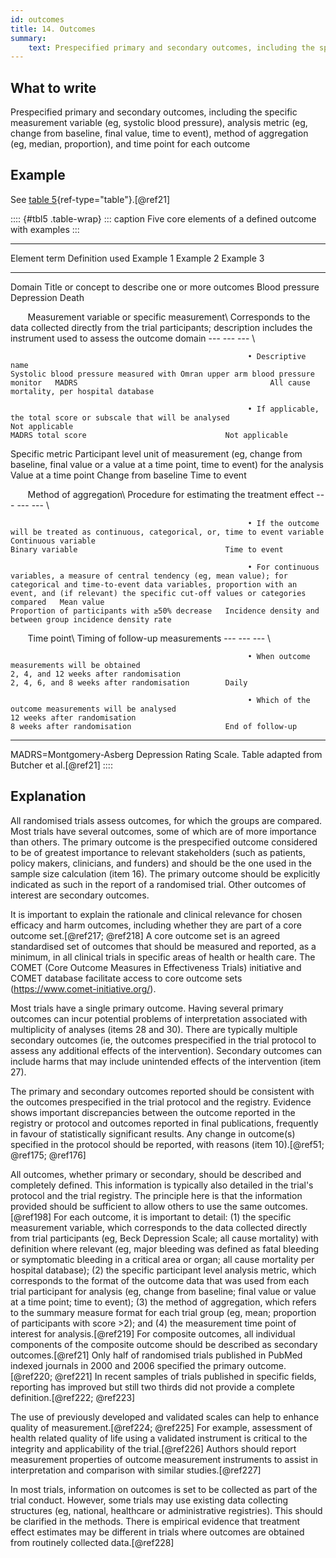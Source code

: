 ```yaml
---
id: outcomes
title: 14. Outcomes
summary:
    text: Prespecified primary and secondary outcomes, including the specific measurement variable (eg, systolic blood pressure), analysis metric (eg, change from baseline, final value, time to event), method of aggregation (eg, median, proportion), and time point for each outcome.
---
```


## What to write

Prespecified primary and secondary outcomes, including the specific measurement variable (eg, systolic blood pressure), analysis metric (eg, change from baseline, final value, time to event), method of aggregation (eg, median, proportion), and time point for each outcome

## Example

See [table 5](#tbl5){ref-type="table"}.[@ref21]

:::: {#tbl5 .table-wrap}
::: caption
Five core elements of a defined outcome with examples
:::

  ---------------------------------------------------------------------------------------------------------------------------------------------------------------------------------------------------------------------------------------------------------------------------------------------------------------------------------------------------------------------------------------------------------------------------------------------------------------------------------
  Element term                                           Definition used                                                                                                                                                                                                                Example 1                                                                      Example 2                                       Example 3
  ------------------------------------------------------ ------------------------------------------------------------------------------------------------------------------------------------------------------------------------------------------------------------------------------ ------------------------------------------------------------------------------ ----------------------------------------------- ------------------------------------------------------------
  Domain                                                 Title or concept to describe one or more outcomes                                                                                                                                                                              Blood pressure                                                                 Depression                                      Death

         Measurement variable or specific measurement\   Corresponds to the data collected directly from the trial participants; description includes the instrument used to assess the outcome domain                                                                                  ---                                                                            ---                                             ---
  \                                                                                                                                                                                                                                                                                                                                                                                                                    

                                                         • Descriptive name                                                                                                                                                                                                             Systolic blood pressure measured with Omran upper arm blood pressure monitor   MADRS                                           All cause mortality, per hospital database

                                                         • If applicable, the total score or subscale that will be analysed                                                                                                                                                             Not applicable                                                                 MADRS total score                               Not applicable

  Specific metric                                        Participant level unit of measurement (eg, change from baseline, final value or a value at a time point, time to event) for the analysis                                                                                       Value at a time point                                                          Change from baseline                            Time to event

         Method of aggregation\                          Procedure for estimating the treatment effect                                                                                                                                                                                  ---                                                                            ---                                             ---
  \                                                                                                                                                                                                                                                                                                                                                                                                                    

                                                         • If the outcome will be treated as continuous, categorical, or, time to event variable                                                                                                                                        Continuous variable                                                            Binary variable                                 Time to event

                                                         • For continuous variables, a measure of central tendency (eg, mean value); for categorical and time-to-event data variables, proportion with an event, and (if relevant) the specific cut-off values or categories compared   Mean value                                                                     Proportion of participants with ≥50% decrease   Incidence density and between group incidence density rate

         Time point\                                     Timing of follow-up measurements                                                                                                                                                                                               ---                                                                            ---                                             ---
  \                                                                                                                                                                                                                                                                                                                                                                                                                    

                                                         • When outcome measurements will be obtained                                                                                                                                                                                   2, 4, and 12 weeks after randomisation                                         2, 4, 6, and 8 weeks after randomisation        Daily

                                                         • Which of the outcome measurements will be analysed                                                                                                                                                                           12 weeks after randomisation                                                   8 weeks after randomisation                     End of follow-up
  ---------------------------------------------------------------------------------------------------------------------------------------------------------------------------------------------------------------------------------------------------------------------------------------------------------------------------------------------------------------------------------------------------------------------------------------------------------------------------------

MADRS=Montgomery-Asberg Depression Rating Scale. Table adapted from
Butcher et al.[@ref21]
::::

## Explanation

All randomised trials assess outcomes, for which the groups are
compared. Most trials have several outcomes, some of which are of more
importance than others. The primary outcome is the prespecified outcome
considered to be of greatest importance to relevant stakeholders (such
as patients, policy makers, clinicians, and funders) and should be the
one used in the sample size calculation (item 16). The primary outcome
should be explicitly indicated as such in the report of a randomised
trial. Other outcomes of interest are secondary outcomes.

It is important to explain the rationale and clinical relevance for
chosen efficacy and harm outcomes, including whether they are part of a
core outcome set.[@ref217; @ref218] A core outcome set is an agreed
standardised set of outcomes that should be measured and reported, as a
minimum, in all clinical trials in specific areas of health or health
care. The COMET (Core Outcome Measures in Effectiveness Trials)
initiative and COMET database facilitate access to core outcome sets
(<https://www.comet-initiative.org/>).

Most trials have a single primary outcome. Having several primary
outcomes can incur potential problems of interpretation associated with
multiplicity of analyses (items 28 and 30). There are typically multiple
secondary outcomes (ie, the outcomes prespecified in the trial protocol
to assess any additional effects of the intervention). Secondary
outcomes can include harms that may include unintended effects of the
intervention (item 27).

The primary and secondary outcomes reported should be consistent with
the outcomes prespecified in the trial protocol and the registry.
Evidence shows important discrepancies between the outcome reported in
the registry or protocol and outcomes reported in final publications,
frequently in favour of statistically significant results. Any change in
outcome(s) specified in the protocol should be reported, with reasons
(item 10).[@ref51; @ref175; @ref176]

All outcomes, whether primary or secondary, should be described and
completely defined. This information is typically also detailed in the
trial's protocol and the trial registry. The principle here is that the
information provided should be sufficient to allow others to use the
same outcomes.[@ref198] For each outcome, it is important to detail: (1)
the specific measurement variable, which corresponds to the data
collected directly from trial participants (eg, Beck Depression Scale;
all cause mortality) with definition where relevant (eg, major bleeding
was defined as fatal bleeding or symptomatic bleeding in a critical area
or organ; all cause mortality per hospital database); (2) the specific
participant level analysis metric, which corresponds to the format of
the outcome data that was used from each trial participant for analysis
(eg, change from baseline; final value or value at a time point; time to
event); (3) the method of aggregation, which refers to the summary
measure format for each trial group (eg, mean; proportion of
participants with score \>2); and (4) the measurement time point of
interest for analysis.[@ref219] For composite outcomes, all individual
components of the composite outcome should be described as secondary
outcomes.[@ref21] Only half of randomised trials published in PubMed
indexed journals in 2000 and 2006 specified the primary
outcome.[@ref220; @ref221] In recent samples of trials published in
specific fields, reporting has improved but still two thirds did not
provide a complete definition.[@ref222; @ref223]

The use of previously developed and validated scales can help to enhance
quality of measurement.[@ref224; @ref225] For example, assessment of
health related quality of life using a validated instrument is critical
to the integrity and applicability of the trial.[@ref226] Authors should
report measurement properties of outcome measurement instruments to
assist in interpretation and comparison with similar studies.[@ref227]

In most trials, information on outcomes is set to be collected as part
of the trial conduct. However, some trials may use existing data
collecting structures (eg, national, healthcare or administrative
registries). This should be clarified in the methods. There is empirical
evidence that treatment effect estimates may be different in trials
where outcomes are obtained from routinely collected data.[@ref228]
